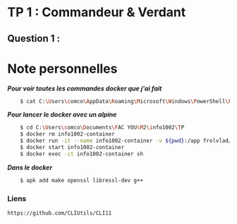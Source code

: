 # TP 1 : Commandeur & Verdant

## Question 1 :



# Note personnelles
***Pour voir toutes les commandes docker que j'ai fait***
```bash
    $ cat C:\Users\comco\AppData\Roaming\Microsoft\Windows\PowerShell\PSReadline\ConsoleHost_history.txt | findstr "docker"
```


***Pour lancer le docker avec un alpine***
```bash
    $ cd C:\Users\comco\Documents\FAC YOU\M2\info1002\TP
    $ docker rm info1002-container
    $ docker run -it --name info1002-container -v ${pwd}:/app frolvlad/alpine-gcc
    $ docker start info1002-container
    $ docker exec -it info1002-container sh
```


***Dans le docker***
```bash
    $ apk add make openssl libressl-dev g++
```




### Liens
    https://github.com/CLIUtils/CLI11